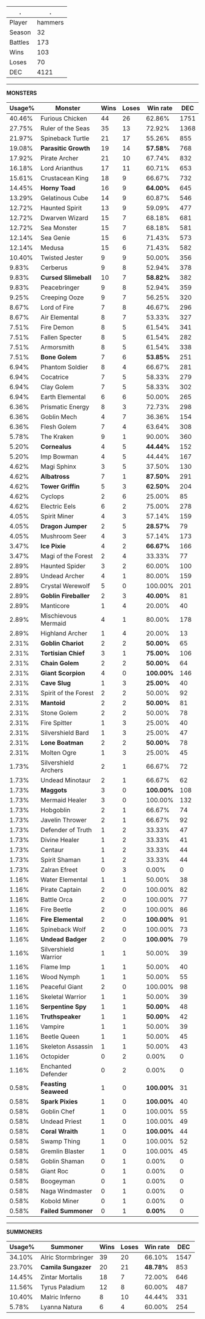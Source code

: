 .|.
|-|-
Player|hammers
Season|32
Battles|173
Wins|103
Loses|70
DEC|4121

---
**MONSTERS**

Usage%|Monster|Wins|Loses|Win rate|DEC|
-|-|-|-|-|-|
40.46%|Furious Chicken|44|26|62.86%|1751|
27.75%|Ruler of the Seas|35|13|72.92%|1368|
21.97%|Spineback Turtle|21|17|55.26%|855|
19.08%|**Parasitic Growth**|19|14|**57.58%**|768|
17.92%|Pirate Archer|21|10|67.74%|832|
16.18%|Lord Arianthus|17|11|60.71%|653|
15.61%|Crustacean King|18|9|66.67%|732|
14.45%|**Horny Toad**|16|9|**64.00%**|645|
13.29%|Gelatinous Cube|14|9|60.87%|546|
12.72%|Haunted Spirit|13|9|59.09%|477|
12.72%|Dwarven Wizard|15|7|68.18%|681|
12.72%|Sea Monster|15|7|68.18%|581|
12.14%|Sea Genie|15|6|71.43%|573|
12.14%|Medusa|15|6|71.43%|582|
10.40%|Twisted Jester|9|9|50.00%|356|
9.83%|Cerberus|9|8|52.94%|378|
9.83%|**Cursed Slimeball**|10|7|**58.82%**|382|
9.83%|Peacebringer|9|8|52.94%|359|
9.25%|Creeping Ooze|9|7|56.25%|320|
8.67%|Lord of Fire|7|8|46.67%|296|
8.67%|Air Elemental|8|7|53.33%|327|
7.51%|Fire Demon|8|5|61.54%|341|
7.51%|Fallen Specter|8|5|61.54%|282|
7.51%|Armorsmith|8|5|61.54%|338|
7.51%|**Bone Golem**|7|6|**53.85%**|251|
6.94%|Phantom Soldier|8|4|66.67%|281|
6.94%|Cocatrice|7|5|58.33%|279|
6.94%|Clay Golem|7|5|58.33%|302|
6.94%|Earth Elemental|6|6|50.00%|265|
6.36%|Prismatic Energy|8|3|72.73%|298|
6.36%|Goblin Mech|4|7|36.36%|154|
6.36%|Flesh Golem|7|4|63.64%|308|
5.78%|The Kraken|9|1|90.00%|360|
5.20%|**Cornealus**|4|5|**44.44%**|152|
5.20%|Imp Bowman|4|5|44.44%|167|
4.62%|Magi Sphinx|3|5|37.50%|130|
4.62%|**Albatross**|7|1|**87.50%**|291|
4.62%|**Tower Griffin**|5|3|**62.50%**|204|
4.62%|Cyclops|2|6|25.00%|85|
4.62%|Electric Eels|6|2|75.00%|278|
4.05%|Spirit Miner|4|3|57.14%|159|
4.05%|**Dragon Jumper**|2|5|**28.57%**|79|
4.05%|Mushroom Seer|4|3|57.14%|173|
3.47%|**Ice Pixie**|4|2|**66.67%**|166|
3.47%|Magi of the Forest|2|4|33.33%|77|
2.89%|Haunted Spider|3|2|60.00%|100|
2.89%|Undead Archer|4|1|80.00%|159|
2.89%|Crystal Werewolf|5|0|100.00%|201|
2.89%|**Goblin Fireballer**|2|3|**40.00%**|81|
2.89%|Manticore|1|4|20.00%|40|
2.89%|Mischievous Mermaid|4|1|80.00%|178|
2.89%|Highland Archer|1|4|20.00%|13|
2.31%|**Goblin Chariot**|2|2|**50.00%**|65|
2.31%|**Tortisian Chief**|3|1|**75.00%**|106|
2.31%|**Chain Golem**|2|2|**50.00%**|64|
2.31%|**Giant Scorpion**|4|0|**100.00%**|146|
2.31%|**Cave Slug**|1|3|**25.00%**|40|
2.31%|Spirit of the Forest|2|2|50.00%|92|
2.31%|**Mantoid**|2|2|**50.00%**|81|
2.31%|Stone Golem|2|2|50.00%|78|
2.31%|Fire Spitter|1|3|25.00%|40|
2.31%|Silvershield Bard|1|3|25.00%|47|
2.31%|**Lone Boatman**|2|2|**50.00%**|78|
2.31%|Molten Ogre|1|3|25.00%|45|
1.73%|Silvershield Archers|2|1|66.67%|72|
1.73%|Undead Minotaur|2|1|66.67%|62|
1.73%|**Maggots**|3|0|**100.00%**|108|
1.73%|Mermaid Healer|3|0|100.00%|132|
1.73%|Hobgoblin|2|1|66.67%|74|
1.73%|Javelin Thrower|2|1|66.67%|92|
1.73%|Defender of Truth|1|2|33.33%|47|
1.73%|Divine Healer|1|2|33.33%|41|
1.73%|Centaur|1|2|33.33%|44|
1.73%|Spirit Shaman|1|2|33.33%|44|
1.73%|Zalran Efreet|0|3|0.00%|0|
1.16%|Water Elemental|1|1|50.00%|38|
1.16%|Pirate Captain|2|0|100.00%|82|
1.16%|Battle Orca|2|0|100.00%|77|
1.16%|Fire Beetle|2|0|100.00%|86|
1.16%|**Fire Elemental**|2|0|**100.00%**|91|
1.16%|Spineback Wolf|2|0|100.00%|73|
1.16%|**Undead Badger**|2|0|**100.00%**|79|
1.16%|Silvershield Warrior|1|1|50.00%|39|
1.16%|Flame Imp|1|1|50.00%|40|
1.16%|Wood Nymph|1|1|50.00%|55|
1.16%|Peaceful Giant|2|0|100.00%|98|
1.16%|Skeletal Warrior|1|1|50.00%|39|
1.16%|**Serpentine Spy**|1|1|**50.00%**|48|
1.16%|**Truthspeaker**|1|1|**50.00%**|42|
1.16%|Vampire|1|1|50.00%|39|
1.16%|Beetle Queen|1|1|50.00%|45|
1.16%|Skeleton Assassin|1|1|50.00%|43|
1.16%|Octopider|0|2|0.00%|0|
1.16%|Enchanted Defender|0|2|0.00%|0|
0.58%|**Feasting Seaweed**|1|0|**100.00%**|31|
0.58%|**Spark Pixies**|1|0|**100.00%**|40|
0.58%|Goblin Chef|1|0|100.00%|55|
0.58%|Undead Priest|1|0|100.00%|49|
0.58%|**Coral Wraith**|1|0|**100.00%**|44|
0.58%|Swamp Thing|1|0|100.00%|52|
0.58%|Gremlin Blaster|1|0|100.00%|45|
0.58%|Goblin Shaman|0|1|0.00%|0|
0.58%|Giant Roc|0|1|0.00%|0|
0.58%|Boogeyman|0|1|0.00%|0|
0.58%|Naga Windmaster|0|1|0.00%|0|
0.58%|Kobold Miner|0|1|0.00%|0|
0.58%|**Failed Summoner**|0|1|**0.00%**|0|

---
**SUMMONERS**

Usage%|Summoner|Wins|Loses|Win rate|DEC|
-|-|-|-|-|-|
34.10%|Alric Stormbringer|39|20|66.10%|1547|
23.70%|**Camila Sungazer**|20|21|**48.78%**|853|
14.45%|Zintar Mortalis|18|7|72.00%|646|
11.56%|Tyrus Paladium|12|8|60.00%|487|
10.40%|Malric Inferno|8|10|44.44%|331|
5.78%|Lyanna Natura|6|4|60.00%|254|
